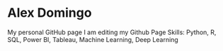 # Alex Domingo
My personal GitHub page
 I am editing my Github Page
Skills: Python, R, SQL, Power BI, Tableau, Machine Learning, Deep Learning 
